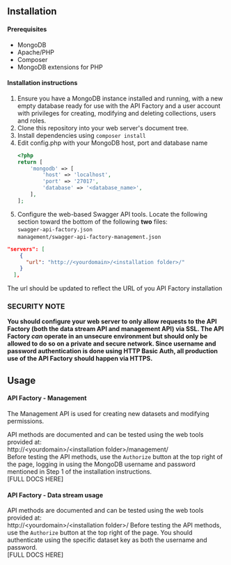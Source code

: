 ## Installation

#### Prerequisites

* MongoDB
* Apache/PHP
* Composer
* MongoDB extensions for PHP

#### Installation instructions

1. Ensure you have a MongoDB instance installed and running, with a new empty 
database ready for use with the API Factory and a user account with privileges for 
creating, modifying and deleting collections, users and roles.
1. Clone this repository into your web server's document tree.
1. Install dependencies using `composer install`
1. Edit config.php with your MongoDB host, port and database name
    ```php
    <?php
    return [
        'mongodb' => [
            'host' => 'localhost',
            'port' => '27017',
            'database' => '<database_name>',
        ],
    ];
    ```
1. Configure the web-based Swagger API tools. Locate the following section 
toward the bottom of the following **two** files:  
`swagger-api-factory.json`  
`management/swagger-api-factory-management.json`
```json
"servers": [
    {
      "url": "http://<yourdomain>/<installation folder>/"
    }
  ],
```
The url should be updated to reflect the URL of you API Factory installation

### SECURITY NOTE
**You should configure your web server to only allow requests to the API Factory 
(both the data stream API and management API) via SSL. The API Factory *can* operate 
in an unsecure environment but should only be allowed to do so on a private and secure 
network. Since username and password authentication is done using HTTP Basic Auth, 
all production use of the API Factory should happen via HTTPS.**
   
## Usage

#### API Factory - Management
The Management API is used for creating new datasets and modifying permissions.

API methods are documented and can be tested using the web tools provided at:  
http://\<yourdomain\>/\<installation folder\>/management/  
Before testing the API methods, use the `Authorize` button at the top right of 
the page, logging in using the MongoDB username and password mentioned in Step 1 of
the installation instructions.  
[FULL DOCS HERE]

#### API Factory - Data stream usage
API methods are documented and can be tested using the web tools provided at:  
http://\<yourdomain\>/\<installation folder\>/
Before testing the API methods, use the `Authorize` button at the top right of 
the page. You should authenticate using the specific dataset key as both the 
username and password.  
[FULL DOCS HERE]

